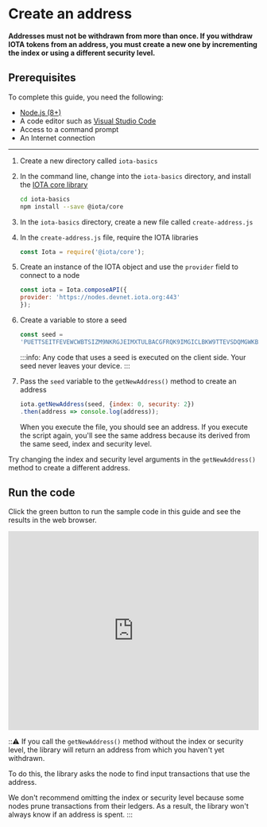 # Create an address

**Addresses must not be withdrawn from more than once. If you withdraw IOTA tokens from an address, you must create a new one by incrementing the index or using a different security level.**

## Prerequisites

To complete this guide, you need the following:

* [Node.js (8+)](https://nodejs.org/en/)
* A code editor such as [Visual Studio Code](https://code.visualstudio.com/Download)
* Access to a command prompt
* An Internet connection

---

1. Create a new directory called `iota-basics`

2. In the command line, change into the `iota-basics` directory, and install the [IOTA core library](https://github.com/iotaledger/iota.js/tree/next/packages/core)

    ```bash
    cd iota-basics
    npm install --save @iota/core
    ```

3. In the `iota-basics` directory, create a new file called `create-address.js`

4. In the `create-address.js` file, require the IOTA libraries

    ```js
    const Iota = require('@iota/core');
    ```

5. Create an instance of the IOTA object and use the `provider` field to connect to a node

    ```js
    const iota = Iota.composeAPI({
    provider: 'https://nodes.devnet.iota.org:443'
    });
    ```

6. Create a variable to store a seed

    ```js
    const seed =
    'PUETTSEITFEVEWCWBTSIZM9NKRGJEIMXTULBACGFRQK9IMGICLBKW9TTEVSDQMGWKBXPVCBMMCXWMNPDX';
    ```

    :::info:
    Any code that uses a seed is executed on the client side. Your seed never leaves your device.
    :::

7. Pass the `seed` variable to the `getNewAddress()` method to create an address

    ```js
    iota.getNewAddress(seed, {index: 0, security: 2})
    .then(address => console.log(address));
    ```

    When you execute the file, you should see an address. If you execute the script again, you'll see the same address because its derived from the same seed, index and security level.

Try changing the index and security level arguments in the `getNewAddress()` method to create a different address.

## Run the code

Click the green button to run the sample code in this guide and see the results in the web browser.

<iframe height="400px" width="100%" src="https://repl.it/@jake91/Create-an-address?lite=true" scrolling="no" frameborder="no" allowtransparency="true" allowfullscreen="true" sandbox="allow-forms allow-pointer-lock allow-popups allow-same-origin allow-scripts allow-modals"></iframe>

:::warning:
If you call the `getNewAddress()` method without the index or security level, the library will return an address from which you haven't yet withdrawn.

To do this, the library asks the node to find input transactions that use the address.

We don't recommend omitting the index or security level because some nodes prune transactions from their ledgers. As a result, the library won't always know if an address is spent.
:::